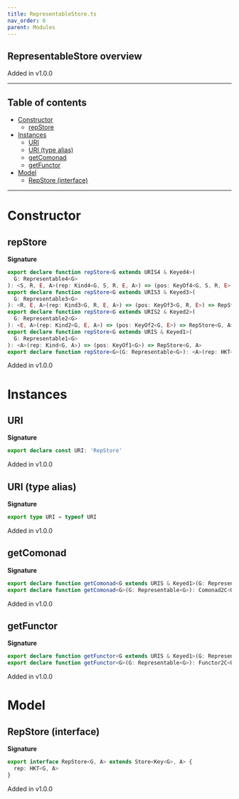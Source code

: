 ```yaml
---
title: RepresentableStore.ts
nav_order: 6
parent: Modules
---
```


## RepresentableStore overview

Added in v1.0.0

---

<h2 class="text-delta">Table of contents</h2>

- [Constructor](#constructor)
  - [repStore](#repstore)
- [Instances](#instances)
  - [URI](#uri)
  - [URI (type alias)](#uri-type-alias)
  - [getComonad](#getcomonad)
  - [getFunctor](#getfunctor)
- [Model](#model)
  - [RepStore (interface)](#repstore-interface)

---

# Constructor

## repStore

**Signature**

```ts
export declare function repStore<G extends URIS4 & Keyed4>(
  G: Representable4<G>
): <S, R, E, A>(rep: Kind4<G, S, R, E, A>) => (pos: KeyOf4<G, S, R, E>) => RepStore<G, A>
export declare function repStore<G extends URIS3 & Keyed3>(
  G: Representable3<G>
): <R, E, A>(rep: Kind3<G, R, E, A>) => (pos: KeyOf3<G, R, E>) => RepStore<G, A>
export declare function repStore<G extends URIS2 & Keyed2>(
  G: Representable2<G>
): <E, A>(rep: Kind2<G, E, A>) => (pos: KeyOf2<G, E>) => RepStore<G, A>
export declare function repStore<G extends URIS & Keyed1>(
  G: Representable1<G>
): <A>(rep: Kind<G, A>) => (pos: KeyOf1<G>) => RepStore<G, A>
export declare function repStore<G>(G: Representable<G>): <A>(rep: HKT<G, A>) => (pos: Key<G>) => RepStore<G, A>
```

Added in v1.0.0

# Instances

## URI

**Signature**

```ts
export declare const URI: 'RepStore'
```

Added in v1.0.0

## URI (type alias)

**Signature**

```ts
export type URI = typeof URI
```

Added in v1.0.0

## getComonad

**Signature**

```ts
export declare function getComonad<G extends URIS & Keyed1>(G: Representable1<G>): Comonad2C<URI, G>
export declare function getComonad<G>(G: Representable<G>): Comonad2C<URI, G>
```

Added in v1.0.0

## getFunctor

**Signature**

```ts
export declare function getFunctor<G extends URIS & Keyed1>(G: Representable1<G>): Functor2C<URI, G>
export declare function getFunctor<G>(G: Representable<G>): Functor2C<URI, G>
```

Added in v1.0.0

# Model

## RepStore (interface)

**Signature**

```ts
export interface RepStore<G, A> extends Store<Key<G>, A> {
  rep: HKT<G, A>
}
```

Added in v1.0.0
